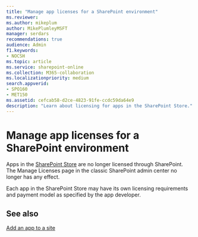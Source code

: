 ```yaml
---
title: "Manage app licenses for a SharePoint environment"
ms.reviewer: 
ms.author: mikeplum
author: MikePlumleyMSFT
manager: serdars
recommendations: true
audience: Admin
f1.keywords:
- NOCSH
ms.topic: article
ms.service: sharepoint-online
ms.collection: M365-collaboration
ms.localizationpriority: medium
search.appverid:
- SPO160
- MET150
ms.assetid: cefcab58-d2ce-4823-91fe-ccdc59da64e9
description: "Learn about licensing for apps in the SharePoint Store."
---
```


# Manage app licenses for a SharePoint environment

Apps in the [SharePoint Store](https://appsource.microsoft.com/marketplace/apps?product=sharepoint) are no longer licensed through SharePoint. The Manage Licenses page in the classic SharePoint admin center no longer has any effect.

Each app in the SharePoint Store may have its own licensing requirements and payment model as specified by the app developer.
  
## See also

[Add an app to a site](https://support.office.com/article/ef9c0dbd-7fe1-4715-a1b0-fe3bc81317cb)
